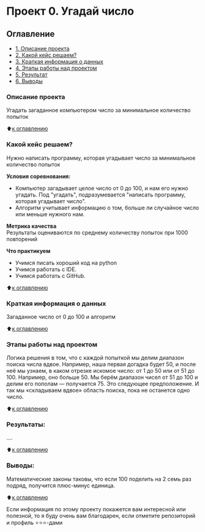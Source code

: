 # Проект 0. Угадай число

## Оглавление
* [1. Описание проекта](https://github.com/Chipayka/SFDS/tree/main/project_0/README.md#Описание-проекта)
* [2. Какой кейс решаем?](https://github.com/Chipayka/SFDS/tree/main/project_0/README.md#Какой-кейс-решаем)
* [3. Краткая информация о данных](https://github.com/Chipayka/SFDS/tree/main/project_0/README.md#Краткая-информация-о-данных)
* [4. Этапы работы над проектом](https://github.com/Chipayka/SFDS/tree/main/project_0/README.md#Этапы-работы-над-проектом)
* [5. Результат](https://github.com/Chipayka/SFDS/tree/main/project_0/README.md#Результаты)
* [6. Выводы](https://github.com/Chipayka/SFDS/tree/main/project_0/README.md#Выводы)

### Описание проекта
Угадать загаданное компьютером число за минимальное количество попыток

:arrow_up:[к оглавлению](https://github.com/Chipayka/SFDS/tree/main/project_0/README.md#Оглавление)

### Какой кейс решаем?
Нужно написать программу, которая угадывает число за минимальное количество попыток

**Условия соревнования:**
- Компьютер загадывает целое число от 0 до 100, и нам его нужно угадать. Под "угадать", подразумевается "написать программу, которая угадывает число".
- Алгоритм учитывает информацию о том, больше ли случайное число или меньше нужного нам.

**Метрика качества**     
Результаты оцениваются по среднему количеству попыток при 1000 повторений

**Что практикуем**
- Учимся писать хороший код на python
- Учимся работать с IDE.
- Учимся работать с GitHub.

:arrow_up:[к оглавлению](https://github.com/Chipayka/SFDS/tree/main/project_0/README.md#Оглавление)

### Краткая информация о данных
Загаданное число от 0 до 100 и алгоритм

:arrow_up:[к оглавлению](https://github.com/Chipayka/SFDS/tree/main/project_0/README.md#Оглавление)

### Этапы работы над проектом
Логика решения в том, что с каждой попыткой мы делим диапазон поиска числа вдвое. Например, наша первая догадка будет 50, и после неё мы узнаем, в каком отрезке искомое число: от 1 до 50 или от 51 до 100. Например, оно больше 50. Мы берём диапазон чисел от 51 до 100 и делим его пополам — получается 75. Это следующее предположение. И так мы «складываем вдвое» область поиска, пока не останется одно число.

:arrow_up:[к оглавлению](https://github.com/Chipayka/SFDS/tree/main/project_0/README.md#Оглавление)

### Результаты:
....

:arrow_up:[к оглавлению](https://github.com/Chipayka/SFDS/tree/main/project_0/README.md#Оглавление)
### Выводы:
Математические законы таковы, что если 100 поделить на 2 семь раз подряд, получится плюс-минус единица.

:arrow_up:[к оглавлению](https://github.com/Chipayka/SFDS/tree/main/project_0/README.md#Оглавление)

Если информация по этому проекту покажется вам интересной или полезной, то я буду очень вам благодарен, если отметите репозиторий и профиль ⭐️⭐️⭐️-дами